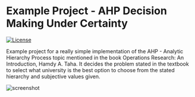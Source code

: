 # Example Project - AHP Decision Making Under Certainty
[![License](https://img.shields.io/github/license/TobiasBriones/example.math.or.ahp.decision_making_under_certainty)](https://github.com/TobiasBriones/example.math.or.ahp.decision_making_under_certainty/blob/master/LICENSE)

Example project for a really simple implementation of the AHP - Analytic Hierarchy Process topic mentioned in the book Operations Research: An Introduction, Hamdy A. Taha. It decides the problem stated in the textbook to select what university is the best option to choose from the stated hierarchy and subjective values given.

![screenshot](https://github.com/TobiasBriones/example.math.or.ahp.decision_making_under_certainty/blob/master/_repo/assets/screenshot_1.png)

